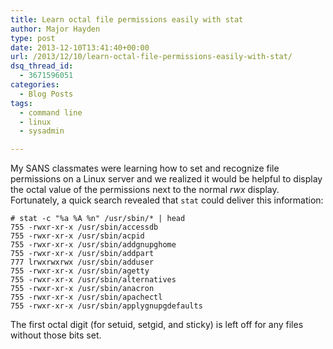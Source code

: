 ```yaml
---
title: Learn octal file permissions easily with stat
author: Major Hayden
type: post
date: 2013-12-10T13:41:40+00:00
url: /2013/12/10/learn-octal-file-permissions-easily-with-stat/
dsq_thread_id:
  - 3671596051
categories:
  - Blog Posts
tags:
  - command line
  - linux
  - sysadmin

---
```

My SANS classmates were learning how to set and recognize file permissions on a Linux server and we realized it would be helpful to display the octal value of the permissions next to the normal _rwx_ display. Fortunately, a quick search revealed that `stat` could deliver this information:

```
# stat -c "%a %A %n" /usr/sbin/* | head
755 -rwxr-xr-x /usr/sbin/accessdb
755 -rwxr-xr-x /usr/sbin/acpid
755 -rwxr-xr-x /usr/sbin/addgnupghome
755 -rwxr-xr-x /usr/sbin/addpart
777 lrwxrwxrwx /usr/sbin/adduser
755 -rwxr-xr-x /usr/sbin/agetty
755 -rwxr-xr-x /usr/sbin/alternatives
755 -rwxr-xr-x /usr/sbin/anacron
755 -rwxr-xr-x /usr/sbin/apachectl
755 -rwxr-xr-x /usr/sbin/applygnupgdefaults
```


The first octal digit (for setuid, setgid, and sticky) is left off for any files without those bits set.